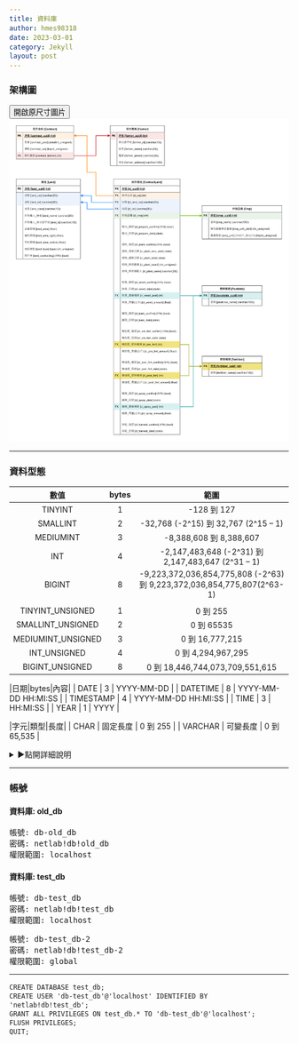 ```yaml
---
title: 資料庫
author: hmes98318
date: 2023-03-01
category: Jekyll
layout: post
---
```



### 架構圖

<form method="get" target="_blank" action="/assets/database.png">
    <button type="submit">開啟原尺寸圖片</button>
</form>

<img src="/assets/database.png" alt="db_img" />

------------------------------  

### 資料型態

|數值|bytes|範圍|
|:-:|:-:|:-:|
| TINYINT | 1 | -128 到 127 |
| SMALLINT | 2 | -32,768 (-2^15) 到 32,767 (2^15 – 1) |
| MEDIUMINT | 3 | -8,388,608 到 8,388,607 |
| INT | 4 | -2,147,483,648 (-2^31) 到 2,147,483,647 (2^31 – 1) |
| BIGINT | 8 | -9,223,372,036,854,775,808 (-2^63) 到 9,223,372,036,854,775,807(2^63-1) |
|  |  |  |
| TINYINT_UNSIGNED | 1 | 0 到 255 |
| SMALLINT_UNSIGNED | 2 | 0 到 65535 |
| MEDIUMINT_UNSIGNED | 3 | 0 到 16,777,215 |
| INT_UNSIGNED | 4 | 0 到 4,294,967,295 |
| BIGINT_UNSIGNED | 8 | 0 到 18,446,744,073,709,551,615 |


|日期|bytes|內容|
| DATE | 3 | YYYY-MM-DD |
| DATETIME | 8 | YYYY-MM-DD HH:MI:SS |
| TIMESTAMP | 4 | YYYY-MM-DD HH:MI:SS |
| TIME | 3 | HH:MI:SS |
| YEAR | 1 | YYYY |


|字元|類型|長度|
| CHAR | 固定長度 | 0 到 255 |
| VARCHAR | 可變長度 | 0 到 65,535 |

<details> 
    <summary>▶點開詳細說明</summary>
        <pre>
CHAR 是固定長度的字串類型，你必須在建立表格時設定該欄位的長度，且不論實際存入的字串長度為多少，該欄位始終會保持固定長度。例如，如果你將一個長度為 10 的 CHAR 欄位儲存一個長度為 5 的字串，該欄位實際上會被填充 5 個空格以達到 10 個字元的長度。

VARCHAR 是可變長度的字串類型，你也必須在建立表格時設定該欄位的最大長度，但是當實際存入的字串長度不足最大長度時，該欄位實際儲存的字串長度就會根據實際存入的字串長度而變化。例如，如果你將一個最大長度為 10 的 VARCHAR 欄位儲存一個長度為 5 的字串，該欄位實際上只會儲存這 5 個字元。

總體來說，CHAR 比 VARCHAR 更適合儲存固定長度的字串，而 VARCHAR 更適合儲存可變長度的字串。但是，由於 VARCHAR 需要動態調整儲存空間，因此在某些情況下可能會對性能造成一定的影響，例如當儲存大量的 VARCHAR 欄位時。因此，在設計資料庫時，應該根據實際情況來選擇使用哪種字串類型。
        </pre>
</details>

------------------------------  

### 帳號

#### 資料庫: old_db
<pre>
帳號: db-old_db  
密碼: netlab!db!old_db  
權限範圍: localhost  
</pre>

#### 資料庫: test_db  
<pre>
帳號: db-test_db  
密碼: netlab!db!test_db  
權限範圍: localhost  
</pre>

<pre>
帳號: db-test_db-2  
密碼: netlab!db!test_db-2  
權限範圍: global  
</pre>


------------------------------  

```
CREATE DATABASE test_db;
CREATE USER 'db-test_db'@'localhost' IDENTIFIED BY 'netlab!db!test_db';
GRANT ALL PRIVILEGES ON test_db.* TO 'db-test_db'@'localhost';
FLUSH PRIVILEGES;
QUIT;
```